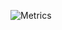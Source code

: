 ![Metrics](https://metrics.lecoq.io/JaoAndre?template=classic&introduction=1&languages=1&stars=1&languages.limit=8&languages.sections=most-used&languages.colors=github&languages.threshold=0%25&languages.indepth=false&languages.categories=markup%2C%20programming&languages.recent.categories=markup%2C%20programming&languages.recent.load=300&languages.recent.days=14&introduction.title=true&stars.limit=4&config.timezone=America%2FSao_Paulo)
